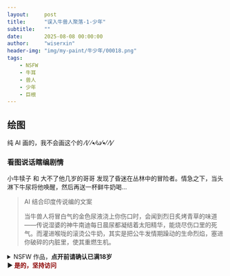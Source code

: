 ```yaml
---
layout:     post
title:      "误入牛兽人聚落-1-少年"
subtitle:   ""
date:       2025-08-08 00:00:00
author:     "wiserxin"
header-img: "img/my-paint/牛少年/00018.png"
tags:
    - NSFW
    - 牛耳
    - 兽人
    - 少年
    - 巨根
---
```


## 绘图
纯 AI 画的，我不会画这个的 ⁄(⁄ ⁄•⁄ω⁄•⁄ ⁄)⁄

### 看图说话瞎编剧情
小牛犊子 和 大不了他几岁的哥哥 发现了昏迷在丛林中的冒险者。情急之下，当头淋下牛尿将他唤醒，然后再送一杯鲜牛奶喝...

> AI 结合印度传说编的文案
> 
> 当牛兽人将冒白气的金色尿液浇上你伤口时，会闻到烈日炙烤青草的味道——传说湿婆的神牛南迪每日晨尿都凝结着太阳精华，能烧尽伤口里的死气。而灌进喉咙的滚烫公牛奶，其实是把公牛发情期躁动的生命烈焰，塞进你破碎的内脏里，使其重燃生机。


<details>
<summary>NSFW 作品，<b>点开前请确认已满18岁</b><br>
▶<b> <font color=darkred> 是的，坚持访问 </font> </b>
</summary><p>
    <img src="/img/my-paint/牛少年/00018.png"/>
    <img src="/img/my-paint/牛少年/投稿.png"/>
</p></details>
